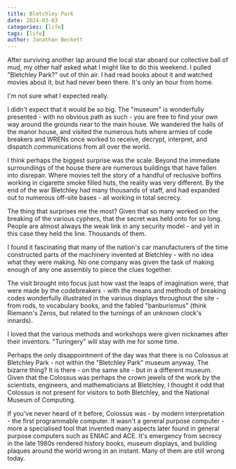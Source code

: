 ```yaml
---
title: Bletchley Park
date: 2024-03-03
categories: [life]
tags: [life]
author: Jonathan Beckett
---
```


After surviving another lap around the local star aboard our collective ball of mud, my other half asked what I might like to do this weekend. I pulled "Bletchley Park?" out of thin air. I had read books about it and watched movies about it, but had never been there. It's only an hour from home.

I'm not sure what I expected really.

I didn't expect that it would be so big. The "museum" is wonderfully presented - with no obvious path as such - you are free to find your own way around the grounds near to the main house. We wandered the halls of the manor house, and visited the numerous huts where armies of code breakers and WRENs once worked to receive, decrypt, interpret, and dispatch communications from all over the world.

I think perhaps the biggest surprise was the scale. Beyond the immediate surroundings of the house there are numerous buildings that have fallen into disrepair. Where movies tell the story of a handful of reclusive boffins working in cigarette smoke filled huts, the reality was very different. By the end of the war Bletchley had many thousands of staff, and had expanded out to numerous off-site bases - all working in total secrecy.

The thing that surprises me the most? Given that so many worked on the breaking of the various cyphers, that the secret was held onto for so long. People are almost always the weak link in any security model - and yet in this case they held the line. Thousands of them.

I found it fascinating that many of the nation's car manufacturers of the time constructed parts of the machinery invented at Bletchley - with no idea what they were making. No one company was given the task of making enough of any one assembly to piece the clues together.

The visit brought into focus just how vast the leaps of imagination were, that were made by the codebreakers - with the means and methods of breaking codes wonderfully illustrated in the various displays throughout the site - from rods, to vocabulary books, and the fabled "banburismus" (think Riemann's Zeros, but related to the turnings of an unknown clock's innards).

I loved that the various methods and workshops were given nicknames after their inventors. "Turingery" will stay with me for some time.

Perhaps the only disappointment of the day was that there is no Colossus at Bletchley Park - not within the "Bletchley Park" museum anyway. The bizarre thing? It is there - on the same site - but in a different museum. Given that the Colossus was perhaps the crown jewels of the work by the scientists, engineers, and mathematicians at Bletchley, I thought it odd that Colossus is not present for visitors to both Bletchley, and the National Museum of Computing.

If you've never heard of it before, Colossus was - by modern interpretation - the first programmable computer. It wasn't a general purpose computer - more a specialised tool that invented many aspects later found in general purpose computers such as ENIAC and ACE. It's emergency from secrecy in the late 1980s rendered history books, museum displays, and building plaques around the world wrong in an instant. Many of them are still wrong today.